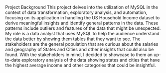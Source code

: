 Project Background
This project delves into the utilization of MySQL in the context of data transformation, exploratory analysis, and automation, focusing on its application in handling the US Household Income dataset to derive meaningful insights and identify general patterns in the data. These patterns include outliers and features of the data that might be unexpected. 
My role is a data analyst that uses MySQL to help the audience understand the data better by showing them tables that they want to see. The stakeholders are the general population that are curious about the salaries and geography of States and Cities and other insights that could also be found.
With the stakeholders in mind, I decided to showcase to them an up-to-date exploratory analysis of the data showing states and cities that have the highest average income and other categories that could be insightful.
